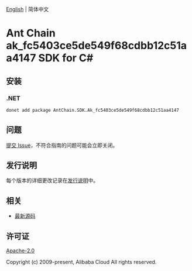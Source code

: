[English](README.md) | 简体中文

# Ant Chain ak_fc5403ce5de549f68cdbb12c51aa4147 SDK for C#

## 安装

### .NET

```bash
donet add package AntChain.SDK.Ak_fc5403ce5de549f68cdbb12c51aa4147
```

## 问题

[提交 Issue](https://github.com/alipay/antchain-openapi-prod-sdk/issues/new)，不符合指南的问题可能会立即关闭。

## 发行说明

每个版本的详细更改记录在[发行说明](./ChangeLog.txt)中。

## 相关

* [最新源码](https://github.com/antchain-openapi-prod-sdk)

## 许可证

[Apache-2.0](http://www.apache.org/licenses/LICENSE-2.0)

Copyright (c) 2009-present, Alibaba Cloud All rights reserved.
